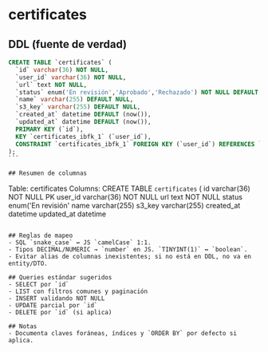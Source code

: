 # certificates

## DDL (fuente de verdad)

````sql
CREATE TABLE `certificates` (
  `id` varchar(36) NOT NULL,
  `user_id` varchar(36) NOT NULL,
  `url` text NOT NULL,
  `status` enum('En revisión','Aprobado','Rechazado') NOT NULL DEFAULT 'En revisión',
  `name` varchar(255) DEFAULT NULL,
  `s3_key` varchar(255) DEFAULT NULL,
  `created_at` datetime DEFAULT (now()),
  `updated_at` datetime DEFAULT (now()),
  PRIMARY KEY (`id`),
  KEY `certificates_ibfk_1` (`user_id`),
  CONSTRAINT `certificates_ibfk_1` FOREIGN KEY (`user_id`) REFERENCES `users` (`id`)
);
```

## Resumen de columnas
````

Table: certificates
Columns:
CREATE TABLE `certificates` (
id varchar(36) NOT NULL PK
user_id varchar(36) NOT NULL
url text NOT NULL
status enum('En revisión'
name varchar(255)
s3_key varchar(255)
created_at datetime
updated_at datetime

```

## Reglas de mapeo
- SQL `snake_case` ↔ JS `camelCase` 1:1.
- Tipos DECIMAL/NUMERIC → `number` en JS. `TINYINT(1)` ↔ `boolean`.
- Evitar alias de columnas inexistentes; si no está en DDL, no va en entity/DTO.

## Queries estándar sugeridos
- SELECT por `id`
- LIST con filtros comunes y paginación
- INSERT validando NOT NULL
- UPDATE parcial por `id`
- DELETE por `id` (si aplica)

## Notas
- Documenta claves foráneas, índices y `ORDER BY` por defecto si aplica.
```
